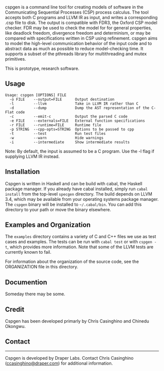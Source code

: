 cspgen is a command line tool for creating models of software in the
Communicating Sequential Processes (CSP) process calculus.  The tool accepts
both C programs and LLVM IR as input, and writes a corresponding .csp file to
disk.  The output is compatible with FDR3, the Oxford CSP model checker.  FDR
may be used to check the model for for general properties, like deadlock
freedom, divergence freedom and determinism, or may be compared with
specifications written in CSP using refinement.  cspgen aims to model the
high-level communication behavior of the input code and to abstract data as much
as possible to reduce model-checking time.  It supports a subset of the pthreads
library for multithreading and mutex primitives.

This is prototype, research software.


## Usage

```
Usage: cspgen [OPTIONS] FILE
  -o FILE    --output=FILE      Output destination
  -l         --llvm             Take in LLVM IR rather than C
  -d         --dump             Dump the AST representation of the C-Flat code
  -c         --emit-c           Output the parsed C code
  -e FILE    --externals=FILE   External function specifications
  -r FILE    --runtime=FILE     Runtime file
  -p STRING  --cpp-opts=STRING  Options to be passed to cpp
  -t         --test             Run test files
  -w         --warn             Hide warnings
  -i         --intermediate     Show intermediate results
```

Note: By default, the input is assumed to be a C program.  Use the -l flag if
supplying LLVM IR instead.

## Installation

Cspgen is written in Haskell and can be build with cabal, the Haskell package
manager.  If you already have cabal installed, simply run `cabal install` from
the top-level `specgen` directory.  The build depends on LLVM 3.4, which may be
available from your operating systems package manager.  The `cspgen` binary will
be installed to `~/.cabal/bin`.  You can add this directory to your path or move
the binary elsewhere.

## Examples and Organization

The `examples` directory contains a variety of C and C++ files we use as test
cases and examples.  The tests can be run with `cabal test` or with `cspgen -t`,
which provides more information.  Note that some of the LLVM tests are currently
known to fail.

For information about the organization of the source code, see the ORGANIZATION
file in this directory.

## Documention

Someday there may be some.

## Credit

Cspgen has been developed primarly by Chris Casinghino and Chinedu Okongwu.


## Contact
-------

Cspgen is developed by Draper Labs.  Contact Chris Casinghino
(ccasinghino@draper.com) for additional information.
